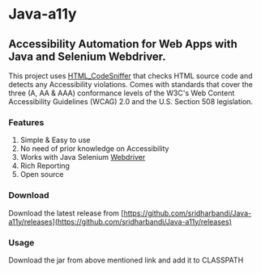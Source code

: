 # Java-a11y
## Accessibility Automation for Web Apps with Java and Selenium Webdriver.

This project uses [HTML_CodeSniffer](https://squizlabs.github.io/HTML_CodeSniffer/) that checks HTML source code and detects any Accessibility violations. Comes with standards that cover the three (A, AA & AAA) conformance levels of the W3C's Web Content Accessibility Guidelines (WCAG) 2.0 and the U.S. Section 508 legislation.

### Features
1. Simple & Easy to use
2. No need of prior knowledge on Accessibility
3. Works with Java Selenium [Webdriver](https://www.seleniumhq.org/projects/webdriver/)
4. Rich Reporting
5. Open source

### Download
Download the latest release from [https://github.com/sridharbandi/Java-a11y/releases](https://github.com/sridharbandi/Java-a11y/releases)

### Usage
Download the jar from above mentioned link and add it to CLASSPATH






